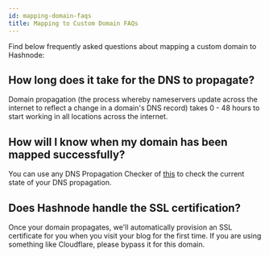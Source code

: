```yaml
---
id: mapping-domain-faqs
title: Mapping to Custom Domain FAQs
---
```


Find below frequently asked questions about mapping a custom domain to Hashnode:

## How long does it take for the DNS to propagate?

Domain propagation (the process whereby nameservers update across the internet to reflect a change in a domain's DNS record) takes 0 - 48 hours to start working in all locations across the internet.

## How will I know when my domain has been mapped successfully?

You can use any DNS Propagation Checker of [this](https://www.whatsmydns.net/) to check the current state of your DNS propagation.

## Does Hashnode handle the SSL certification?

Once your domain propagates, we'll automatically provision an SSL certificate for you when you visit your blog for the first time. If you are using something like Cloudflare, please bypass it for this domain.